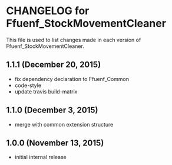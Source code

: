 # CHANGELOG for Ffuenf_StockMovementCleaner

This file is used to list changes made in each version of Ffuenf_StockMovementCleaner.

## 1.1.1 (December 20, 2015)

* fix dependency declaration to Ffuenf_Common
* code-style
* update travis build-matrix

## 1.1.0 (December 3, 2015)

* merge with common extension structure

## 1.0.0 (November 13, 2015)

* initial internal release
